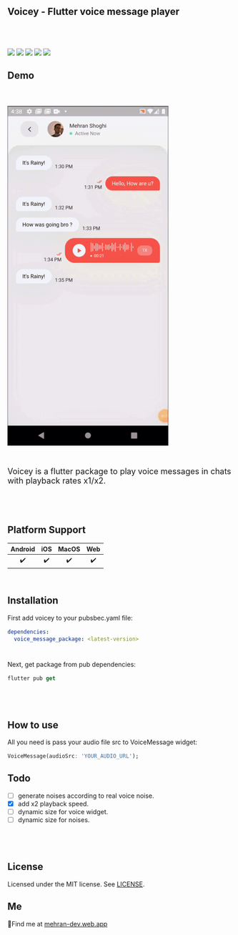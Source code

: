 
## Voicey - Flutter voice message player
<!-- <p align="center">
    <img src="voicey-logos.jpeg" alt="voice message package" width="200" style="border-radius: 50%; overflow:hidden;">
</p> -->
<div style="height:6px;"></div>

<div style="height:32px;"></div>

![](https://img.shields.io/github/license/mehranshoqi/voice_message_player?color=FF5D73&style=for-the-badge)
![](https://img.shields.io/github/languages/code-size/mehranshoqi/voice_message_player?color=6FD08C&label=Size&style=for-the-badge)
![](https://img.shields.io/github/issues/mehranshoqi/voice_message_player?color=E7E393&style=for-the-badge)
![](https://img.shields.io/pub/v/voice_message_package?color=D1F5FF&style=for-the-badge)
![](https://img.shields.io/github/last-commit/mehranshoqi/voice_message_player?color=F0F600&style=for-the-badge)


## Demo

<div style="height:24px;"></div>

![](voice_message_intro.gif)

<div style="height:12px;"></div>
<p style="font-size: 18px"/>
Voicey is a flutter package to play voice messages in chats with playback rates x1/x2.
</p>
<div style="height:40px;"></div>

## Platform Support

| Android | iOS | MacOS | Web |
| :-----: | :-: | :---: | :-: |
|   ✔️    | ✔️  |  ✔️   | ✔️  |

<div style="height:16px;"></div>

## Installation

First add voicey to your pubsbec.yaml file:

```yml
dependencies:
  voice_message_package: <latest-version>
```
<div style="height:12px;"></div>

Next, get package from pub dependencies:
```dart
flutter pub get
```

<div style="height:40px;"></div>

## How to use

All you need is pass your audio file src to VoiceMessage widget:
```dart
VoiceMessage(audioSrc: 'YOUR_AUDIO_URL');
```

## Todo

- [ ] generate noises according to real voice noise.
- [x] add x2 playback speed.
- [ ] dynamic size for voice widget.
- [ ] dynamic size for noises.

<div style="height:40px;"></div>

## License

Licensed under the MIT license. See [LICENSE](https://github.com/mehranshoqi/voice_message_player/blob/master/LICENSE "LICENSE").

<!-- ## Donation

[![Donate with Ripple](https://en.cryptobadges.io/badge/big/r3EazHwqTd7ifeCJj5gm3xdRna71vwmhwp)](https://en.cryptobadges.io/donate/r3EazHwqTd7ifeCJj5gm3xdRna71vwmhwp) -->


## Me

:pushpin:Find me at [mehran-dev.web.app](https://mehran-dev.web.app)




